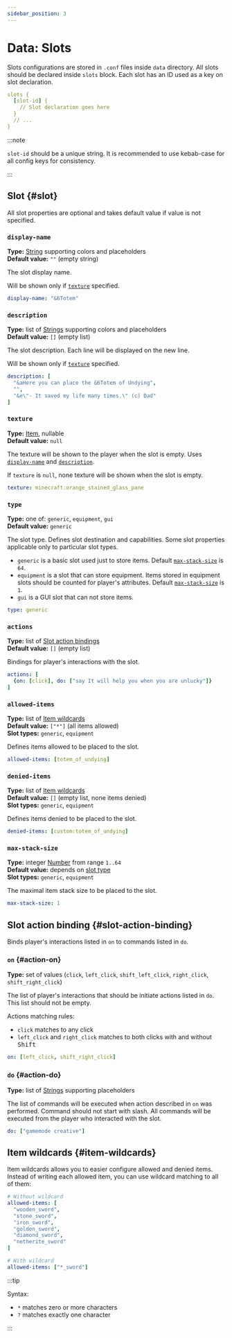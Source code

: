 ```yaml
---
sidebar_position: 3
---
```


# Data: Slots

Slots configurations are stored in `.conf` files inside `data` directory.
All slots should be declared inside `slots` block.
Each slot has an ID used as a key on slot declaration.

```yaml
slots {
  [slot-id] {
    // Slot declaration goes here
  }
  // ...
}
```

:::note

`slot-id` should be a unique string.
It is recommended to use kebab-case for all config keys for consistency.

:::

## Slot {#slot}

All slot properties are optional and takes default value if value is not specified. 

### `display-name`

**Type:** [String] supporting colors and placeholders  
**Default value:** `""` (empty string)

The slot display name.

Will be shown only if [`texture`](#texture) specified.

```yaml
display-name: "&6Totem"
```

### `description`

**Type:** list of [Strings][string] supporting colors and placeholders  
**Default value:** `[]` (empty list)

The slot description.
Each line will be displayed on the new line.

Will be shown only if [`texture`](#texture) specified.

```yaml
description: [
  "&aHere you can place the &6Totem of Undying",
  "",
  "&e\"- It saved my life many times.\" (c) Dad"
]
```

### `texture`

**Type:** [Item], nullable  
**Default value:** `null`

The texture will be shown to the player when the slot is empty.
Uses [`display-name`](#display-name) and [`description`](#description).

If `texture` is `null`, none texture will be shown when the slot is empty.

```yaml
texture: minecraft:orange_stained_glass_pane
```

### `type`

**Type:** one of: `generic`, `equipment`, `gui`  
**Default value:** `generic`

The slot type.
Defines slot destination and capabilities.
Some slot properties applicable only to particular slot types.

- `generic` is a basic slot used just to store items.
  Default [`max-stack-size`](#max-stack-size) is `64`.
- `equipment` is a slot that can store equipment.
  Items stored in equipment slots should be counted for player's attributes.
  Default [`max-stack-size`](#max-stack-size) is `1`.
- `gui` is a GUI slot that can not store items.

```yaml
type: generic
```

### `actions`

**Type:** list of [Slot action bindings](#slot-action-binding)  
**Default value:** `[]` (empty list)

Bindings for player's interactions with the slot.

```yaml
actions: [
  {on: [click], do: ["say It will help you when you are unlucky"]}
]
```

### `allowed-items`

**Type:** list of [Item wildcards](#item-wildcards)  
**Default value:** `["*"]` (all items allowed)  
**Slot types:** `generic`, `equipment`

Defines items allowed to be placed to the slot.

```yaml
allowed-items: [totem_of_undying]
```

### `denied-items`

**Type:** list of [Item wildcards](#item-wildcards)  
**Default value:** `[]` (empty list, none items denied)  
**Slot types:** `generic`, `equipment`

Defines items denied to be placed to the slot.

```yaml
denied-items: [custom:totem_of_undying]
```

### `max-stack-size`

**Type:** integer [Number] from range `1..64`   
**Default value:** depends on [slot type](#type)  
**Slot types:** `generic`, `equipment`

The maximal item stack size to be placed to the slot.

```yaml
max-stack-size: 1
```

## Slot action binding {#slot-action-binding}

Binds player's interactions listed in `on` to commands listed in `do`.

### `on` {#action-on}

**Type:** set of values (`click`, `left_click`, `shift_left_click`, `right_click`, `shift_right_click`)

The list of player's interactions that should be initiate actions listed in `do`.
This list should not be empty.

Actions matching rules:

- `click` matches to any click
- `left_click` and `right_click` matches to both clicks with and without <kbd>Shift</kbd>

```yaml
on: [left_click, shift_right_click]
```

### `do` {#action-do}

**Type:** list of [Strings][string] supporting placeholders

The list of commands will be executed when action described in `on` was performed.
Command should not start with slash.
All commands will be executed from the player who interacted with the slot.

```yaml
do: ["gamemode creative"]
```

## Item wildcards {#item-wildcards}

Item wildcards allows you to easier configure allowed and denied items.
Instead of writing each allowed item, you can use wildcard matching to all of them:

```yaml
# Without wildcard
allowed-items: [
  "wooden_sword",
  "stone_sword",
  "iron_sword",
  "golden_sword",
  "diamond_sword",
  "netherite_sword"
]

# With wildcard
allowed-items: ["*_sword"]
```

:::tip

Syntax:

- `*` matches zero or more characters
- `?` matches exactly one character 

:::

[string]: basics.md#string
[number]: basics.md#number
[item]: basics.md#item
